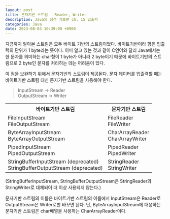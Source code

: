 ```yaml
---
layout: post
title: 문자기반 스트림 - Reader, Writer
description: Java의 정석 기초편 ch. 15 입출력
categories: Java
date: 2023-08-03 10:39:00 +0900
---
```

지금까지 알아본 스트림은 모두 바이트 기반의 스트림이었다. 바이트기반이라 함은 입출력의 단위가 1 byte라는 뜻이다. 이미 알고 있는 것과 같이 C언어와 달리 Java에서는 한 문자를 의미하는 char형이 1 byte가 아니라 2 byte이기 때문에 바이트기반의 스트림으로 2 byte인 문자를 처리하는 데는 어려움이 있다.

이 점을 보완하기 위해서 문자기반의 스트림이 제공된다. 문자 데이터를 입출력할 때는 바이트기반 스트림 대신 문자기반 스트림을 사용해야 한다.

> InputStream → Reader\
> OutputStream → Writer

<table>
    <tr>
        <th>바이트기반 스트림</th>
        <th>문자기반 스트림</th>
    </tr>
    <tr>
        <td>FileInputStream<br>FileOutputStream</td>
        <td>FileReader<br>FileWriter</td>
    </tr>
    <tr>
        <td>ByteArrayInputStream<br>ByteArrayOutputStream</td>
        <td>CharArrayReader<br>CharArrayWriter</td>
    </tr>
    <tr>
        <td>PipedInputStream<br>PipedOutputStream</td>
        <td>PipedReader<br>PipedWriter</td>
    </tr>
    <tr>
        <td>StringBufferInputStream (deprecated)<br>StringBufferOutputStream (deprecated)</td>
        <td>StringReader<br>StringWriter</td>
    </tr>
</table>

(StringBufferInputStream, StringBufferOutputStream은 StringReader와 StringWriter로 대체되어 더 이상 사용되지 않는다.)

문자기반 스트림의 이름은 바이트기반 스트림의 이름에서 InputStream은 Reader로 OutputStream은 Writer로만 바꾸면 된다. 단, ByteArrayInputStream에 대응하는 문자기반 스트림은 char배열을 사용하는 CharArrayReader이다.
